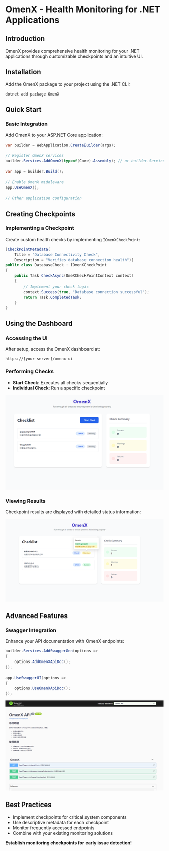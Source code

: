 ﻿# OmenX - Health Monitoring for .NET Applications

## Introduction
OmenX provides comprehensive health monitoring for your .NET applications through customizable checkpoints and an intuitive UI.

## Installation
Add the OmenX package to your project using the .NET CLI:

```shell
dotnet add package OmenX
```

## Quick Start

### Basic Integration
Add OmenX to your ASP.NET Core application:

```cs
var builder = WebApplication.CreateBuilder(args);

// Register OmenX services
builder.Services.AddOmenX(typeof(Core).Assembly); // or builder.Services.AddOmenX();

var app = builder.Build();

// Enable OmenX middleware
app.UseOmenX();

// Other application configuration
```

## Creating Checkpoints

### Implementing a Checkpoint
Create custom health checks by implementing `IOmenXCheckPoint`:

```cs
[CheckPointMetadata(
    Title = "Database Connectivity Check", 
    Description = "Verifies database connection health")]
public class DatabaseCheck : IOmenXCheckPoint
{
    public Task CheckAsync(OmeXCheckPointContext context)
    {
        // Implement your check logic
        context.Success(true, "Database connection successful");
        return Task.CompletedTask;
    }
}
```

## Using the Dashboard

### Accessing the UI
After setup, access the OmenX dashboard at:
```
https://[your-server]/omenx-ui
```

### Performing Checks
- **Start Check**: Executes all checks sequentially
- **Individual Check**: Run a specific checkpoint

![OmenX Dashboard](https://github.com/huangkemeng/OmenX/blob/master/omenx-1.png?raw=true "OmenX Dashboard Interface")

### Viewing Results
Checkpoint results are displayed with detailed status information:

![Check Results](https://github.com/huangkemeng/OmenX/blob/master/image.png?raw=true "OmenX Check Results")

## Advanced Features

### Swagger Integration
Enhance your API documentation with OmenX endpoints:

```cs
builder.Services.AddSwaggerGen(options =>
{
    options.AddOmenXApiDoc();
});

app.UseSwaggerUI(options =>
{
    options.UseOmenXApiDoc();
});
```

![Swagger Integration](https://github.com/huangkemeng/OmenX/blob/master/image-1.png?raw=true "OmenX in Swagger UI")

## Best Practices
- Implement checkpoints for critical system components
- Use descriptive metadata for each checkpoint
- Monitor frequently accessed endpoints
- Combine with your existing monitoring solutions


**Establish monitoring checkpoints for early issue detection!**

